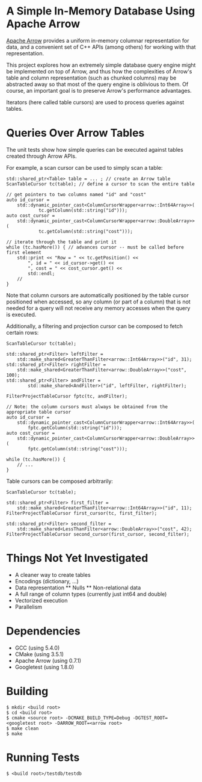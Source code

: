 
# A Simple In-Memory Database Using Apache Arrow

[Apache Arrow](https://arrow.apache.org/) provides a uniform in-memory columnar representation for data, and
a convenient set of C++ APIs (among others) for working with that representation.

This project explores how an extremely simple database query engine might be implemented on top of Arrow,
and thus how the complexities of Arrow's table and column representation (such as chunked columns) may be
abstracted away so that most of the query engine is oblivious to them. Of course, an important goal is to
preserve Arrow's performance advantages.

Iterators (here called table cursors) are used to process queries against tables.

# Queries Over Arrow Tables

The unit tests show how simple queries can be executed against tables created through Arrow APIs.

For example, a scan cursor can be used to simply scan a table:

    std::shared_ptr<Table> table = ... ; // create an Arrow table
    ScanTableCursor tc(table); // define a cursor to scan the entire table

    // get pointers to two columns named "id" and "cost"
    auto id_cursor =
        std::dynamic_pointer_cast<ColumnCursorWrapper<arrow::Int64Array>>(
                tc.getColumn(std::string("id")));
    auto cost_cursor =
        std::dynamic_pointer_cast<ColumnCursorWrapper<arrow::DoubleArray>>(
                tc.getColumn(std::string("cost")));

    // iterate through the table and print it
    while (tc.hasMore()) { // advances cursor -- must be called before first element
        std::print << "Row = " << tc.getPosition() <<
            ", id = " << id_cursor->get() <<
            ", cost = " << cost_cursor.get() <<
            std::endl;
        //
    }

Note that column cursors are automatically positioned by the table cursor positioned when accessed,
so any column (or part of a column) that is not needed for a query will not receive any memory accesses
when the query is executed.

Additionally, a filtering and projection cursor can be composed to fetch certain rows:

    ScanTableCursor tc(table);

    std::shared_ptr<Filter> leftFilter =
        std::make_shared<GreaterThanFilter<arrow::Int64Array>>("id", 31);
    std::shared_ptr<Filter> rightFilter =
        std::make_shared<GreaterThanFilter<arrow::DoubleArray>>("cost", 100);
    std::shared_ptr<Filter> andFilter =
            std::make_shared<AndFilter>("id", leftFilter, rightFilter);

    FilterProjectTableCursor fptc(tc, andFilter);

    // Note: the column cursors must always be obtained from the appropriate table cursor
    auto id_cursor =
        std::dynamic_pointer_cast<ColumnCursorWrapper<arrow::Int64Array>>(
            fptc.getColumn(std::string("id")));
    auto cost_cursor =
        std::dynamic_pointer_cast<ColumnCursorWrapper<arrow::DoubleArray>>(
            fptc.getColumn(std::string("cost")));

    while (tc.hasMore()) {
        // ...
    }

Table cursors can be composed arbitrarily:

    ScanTableCursor tc(table);

    std::shared_ptr<Filter> first_filter =
        std::make_shared<GreaterThanFilter<arrow::Int64Array>>("id", 11);
    FilterProjectTableCursor first_cursor(tc, first_filter);

    std::shared_ptr<Filter> second_filter =
        std::make_shared<LessThanFilter<arrow::DoubleArray>>("cost", 42);
    FilterProjectTableCursor second_cursor(first_cursor, second_filter);

# Things Not Yet Investigated

* A cleaner way to create tables
* Encodings (dictionary, ...)
* Data representation
** Nulls
** Non-relational data
* A full range of column types (currently just int64 and double)
* Vectorized execution
* Parallelism

# Dependencies

* GCC (using 5.4.0)
* CMake (using 3.5.1)
* Apache Arrow (using 0.7.1)
* Googletest (using 1.8.0)

# Building

    $ mkdir <build root>
    $ cd <build root>
    $ cmake <source root> -DCMAKE_BUILD_TYPE=Debug -DGTEST_ROOT=<googletest root> -DARROW_ROOT=<arrow root>
    $ make clean
    $ make

# Running Tests

    $ <build root>/testdb/testdb


